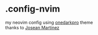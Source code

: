 # .config-nvim
my neovim config using
[onedarkpro](https://github.com/olimorris/onedarkpro.nvim) theme <br>
thanks to [Josean Martinez](https://github.com/josean-dev)
